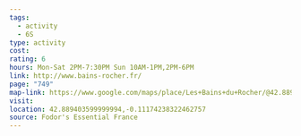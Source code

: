 ```yaml
---
tags:
  - activity
  - 6S
type: activity
cost: 
rating: 6
hours: Mon-Sat 2PM-7:30PM Sun 10AM-1PM,2PM-6PM
link: http://www.bains-rocher.fr/
page: "749"
map-link: https://www.google.com/maps/place/Les+Bains+du+Rocher/@42.8895705,-0.1168917,17z/data=!3m1!4b1!4m6!3m5!1s0xd57dda889bb789d:0xeaa2f58916646fda!8m2!3d42.8895667!4d-0.1120208!16s%2Fg%2F11b62xzdvs?entry=ttu&g_ep=EgoyMDI0MTAwOS4wIKXMDSoASAFQAw%3D%3D
visit: 
location: 42.889403599999994,-0.11174238322462757
source: Fodor's Essential France
---
```

